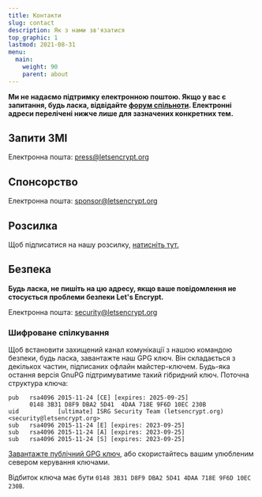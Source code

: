 ```yaml
---
title: Контакти
slug: contact
description: Як з нами зв'язатися
top_graphic: 1
lastmod: 2021-08-31
menu:
  main:
    weight: 90
    parent: about
---
```


**Ми не надаємо підтримку електронною поштою. Якщо у вас є запитання, будь ласка, відвідайте [форум спільноти](https://community.letsencrypt.org). Електронні адреси перелічені нижче лише для зазначених конкретних тем.**

## Запити ЗМІ

Електронна пошта: [press@letsencrypt.org](mailto:press@letsencrypt.org)

## Спонсорство

Електронна пошта: [sponsor@letsencrypt.org](mailto:sponsor@letsencrypt.org)

## Розсилка

Щоб підписатися на нашу розсилку, [натисніть тут.](https://outreach.abetterinternet.org/emailPreference/e/epc/1011011/YNQ8y1PjGzzyTtRkhCIs0tvAUtc0WRz56GY_3MMv4tE/681)

## Безпека

**Будь ласка, не пишіть на цю адресу, якщо ваше повідомлення не стосується проблеми безпеки Let's Encrypt.**

Електронна пошта: [security@letsencrypt.org](mailto:security@letsencrypt.org)

### Шифроване спілкування

Щоб встановити захищений канал комунікації з нашою командою безпеки, будь ласка, завантажте наш GPG ключ. Він складається з декількох частин, підписаних офлайн майстер-ключем. Будь-яка остання версія GnuPG підтримуватиме такий гібридний ключ. Поточна структура ключа:

```
pub   rsa4096 2015-11-24 [CE] [expires: 2025-09-25]
      0148 3B31 D8F9 DBA2 5D41  4DAA 718E 9F6D 10EC 230B
uid           [ultimate] ISRG Security Team (letsencrypt.org) <security@letsencrypt.org>
sub   rsa4096 2015-11-24 [E] [expires: 2023-09-25]
sub   rsa4096 2015-11-24 [A] [expires: 2023-09-25]
sub   rsa4096 2015-11-24 [S] [expires: 2023-09-25]
```

[Завантажте публічний GPG ключ](/security_letsencrypt.org-publickey.asc), або скористайтесь вашим улюбленим севером керування ключами.

Відбиток ключа має бути `0148 3B31 D8F9 DBA2 5D41 4DAA 718E 9F6D 10EC 230B`.
